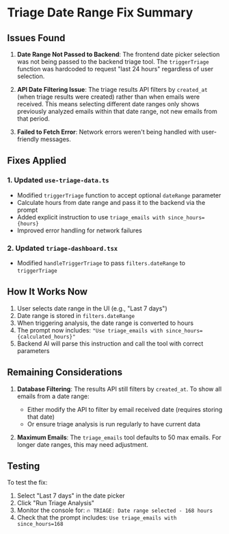 # Triage Date Range Fix Summary

## Issues Found

1. **Date Range Not Passed to Backend**: The frontend date picker selection was not being passed to the backend triage tool. The `triggerTriage` function was hardcoded to request "last 24 hours" regardless of user selection.

2. **API Date Filtering Issue**: The triage results API filters by `created_at` (when triage results were created) rather than when emails were received. This means selecting different date ranges only shows previously analyzed emails within that date range, not new emails from that period.

3. **Failed to Fetch Error**: Network errors weren't being handled with user-friendly messages.

## Fixes Applied

### 1. Updated `use-triage-data.ts`

- Modified `triggerTriage` function to accept optional `dateRange` parameter
- Calculate hours from date range and pass it to the backend via the prompt
- Added explicit instruction to use `triage_emails with since_hours={hours}`
- Improved error handling for network failures

### 2. Updated `triage-dashboard.tsx`

- Modified `handleTriggerTriage` to pass `filters.dateRange` to `triggerTriage`

## How It Works Now

1. User selects date range in the UI (e.g., "Last 7 days")
2. Date range is stored in `filters.dateRange`
3. When triggering analysis, the date range is converted to hours
4. The prompt now includes: `"Use triage_emails with since_hours={calculated_hours}"`
5. Backend AI will parse this instruction and call the tool with correct parameters

## Remaining Considerations

1. **Database Filtering**: The results API still filters by `created_at`. To show all emails from a date range:
   - Either modify the API to filter by email received date (requires storing that date)
   - Or ensure triage analysis is run regularly to have current data

2. **Maximum Emails**: The `triage_emails` tool defaults to 50 max emails. For longer date ranges, this may need adjustment.

## Testing

To test the fix:

1. Select "Last 7 days" in the date picker
2. Click "Run Triage Analysis"
3. Monitor the console for: `🔥 TRIAGE: Date range selected - 168 hours`
4. Check that the prompt includes: `Use triage_emails with since_hours=168`

